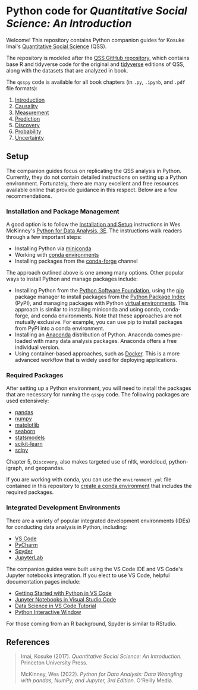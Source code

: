 # Python code for *Quantitative Social Science: An Introduction*

Welcome! This repository contains Python companion guides for Kosuke Imai's [Quantitative Social Science](https://press.princeton.edu/books/paperback/9780691175461/quantitative-social-science) (QSS). 

The repository is modeled after the [QSS GitHub repository](https://github.com/kosukeimai/qss), which contains base R and tidyverse code for the original and [tidyverse](https://press.princeton.edu/books/hardcover/9780691222271/quantitative-social-science) editions of QSS, along with the datasets that are analyzed in book. 

The `qsspy` code is available for all book chapters (in `.py`, `.ipynb`, and `.pdf` file formats):

1. [Introduction](https://github.com/jeffallen13/qsspy/tree/main/INTRO)
2. [Causality](https://github.com/jeffallen13/qsspy/tree/main/CAUSALITY)
3. [Measurement](https://github.com/jeffallen13/qsspy/tree/main/MEASUREMENT)
4. [Prediction](https://github.com/jeffallen13/qsspy/tree/main/PREDICTION)
5. [Discovery](https://github.com/jeffallen13/qsspy/tree/main/DISCOVERY)
6. [Probability](https://github.com/jeffallen13/qsspy/tree/main/PROBABILITY)
7. [Uncertainty](https://github.com/jeffallen13/qsspy/tree/main/UNCERTAINTY)

## Setup

The companion guides focus on replicating the QSS analysis in Python. Currently, they do not contain detailed instructions on setting up a Python environment. Fortunately, there are many excellent and free resources available online that provide guidance in this respect. Below are a few recommendations.

### Installation and Package Management

A good option is to follow the [Installation and Setup](https://wesmckinney.com/book/preliminaries#installation_and_setup) instructions in Wes McKinney's [Python for Data Analysis, 3E](https://wesmckinney.com/book/). The instructions walk readers through a few important steps: 

- Installing Python via [miniconda](https://docs.conda.io/projects/miniconda/en/latest/) 
- Working with [conda environments](https://conda.io/projects/conda/en/latest/user-guide/index.html)
- Installing packages from the [conda-forge](https://conda-forge.org/) channel

The approach outlined above is one among many options. Other popular ways to install Python and manage packages include: 

- Installing Python from the [Python Software Foundation](https://www.python.org/downloads/), using the [pip](https://pip.pypa.io/en/stable/) package manager to install packages from the [Python Package Index](https://pypi.org/) (PyPI), and managing packages with Python [virtual environments](https://docs.python.org/3/tutorial/venv.html). This approach is similar to installing miniconda and using conda, conda-forge, and conda environments. Note that these approaches are not mutually exclusive. For example, you can use pip to install packages from PyPI into a conda environment.
- Installing an [Anaconda](https://www.anaconda.com/) distribution of Python. Anaconda comes pre-loaded with many data analysis packages. Anaconda offers a free individual version. 
- Using container-based approaches, such as [Docker](https://www.docker.com/). This is a more advanced workflow that is widely used for deploying applications. 

### Required Packages

After setting up a Python environment, you will need to install the packages that are necessary for running the `qsspy` code. The following packages are used extensively:

- [pandas](https://pandas.pydata.org/)
- [numpy](https://numpy.org/) 
- [matplotlib](https://matplotlib.org/)
- [seaborn](https://seaborn.pydata.org/)
- [statsmodels](https://www.statsmodels.org/stable/index.html)
- [scikit-learn](https://scikit-learn.org/stable/)
- [scipy](https://www.scipy.org/)

Chapter 5, `Discovery`, also makes targeted use of nltk, wordcloud, python-igraph, and geopandas. 

If you are working with conda, you can use the `environment.yml` file contained in this repository to [create a conda environment](https://conda.io/projects/conda/en/latest/user-guide/tasks/manage-environments.html#creating-an-environment-from-an-environment-yml-file) that includes the required packages. 

### Integrated Development Environments

There are a variety of popular integrated development environments (IDEs) for conducting data analysis in Python, including:

- [VS Code](https://code.visualstudio.com/)
- [PyCharm](https://www.jetbrains.com/pycharm/)
- [Spyder](https://www.spyder-ide.org/) 
- [JupyterLab](https://jupyterlab.readthedocs.io/en/stable/)

The companion guides were built using the VS Code IDE and VS Code's Jupyter notebooks integration. If you elect to use VS Code, helpful documentation pages include:

- [Getting Started with Python in VS Code](https://code.visualstudio.com/docs/python/python-tutorial)
- [Jupyter Notebooks in Visual Studio Code](https://code.visualstudio.com/docs/datascience/jupyter-notebooks)
- [Data Science in VS Code Tutorial](https://code.visualstudio.com/docs/datascience/data-science-tutorial)
- [Python Interactive Window](https://code.visualstudio.com/docs/python/jupyter-support-py)

For those coming from an R background, Spyder is similar to RStudio.

## References

>Imai, Kosuke (2017). *Quantitative Social Science: An Introduction.* Princeton University Press. 
>
>McKinney, Wes (2022). *Python for Data Analysis: Data Wrangling with pandas, NumPy, and Jupyter, 3rd Edition.* O'Reilly Media.